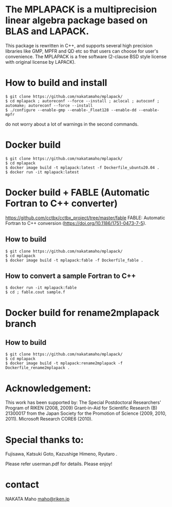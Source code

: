 # The MPLAPACK is a multiprecision linear algebra package based on BLAS and LAPACK.
This package is rewritten in C++, and supports several high precision
libraries like GMP, MPFR and QD etc so that users can choose for user's
convenience. The MPLAPACK is a free software (2-clause BSD style license with
original license by LAPACK).

# How to build and install
```
$ git clone https://github.com/nakatamaho/mplapack/
$ cd mplapack ; autoreconf --force --install ; aclocal ; autoconf ; automake; autoreconf --force --install
$ ./configure --enable-gmp --enable-_Float128 --enable-dd --enable-mpfr
```
do not worry about a lot of warnings in the second commands.

# Docker build

```
$ git clone https://github.com/nakatamaho/mplapack/
$ cd mplapack
$ docker image build -t mplapack:latest -f Dockerfile_ubuntu20.04 .
$ docker run -it mplapack:latest
```

# Docker build + FABLE (Automatic Fortran to C++ converter)

https://github.com/cctbx/cctbx_project/tree/master/fable
FABLE: Automatic Fortran to C++ conversion (https://doi.org/10.1186/1751-0473-7-5).

## How to build
```
$ git clone https://github.com/nakatamaho/mplapack/
$ cd mplapack
$ docker image build -t mplapack:fable -f Dockerfile_fable .
```

## How to convert a sample Fortran to C++
```
$ docker run -it mplapack:fable
$ cd ; fable.cout sample.f
```

# Docker build for rename2mplapack branch

## How to build
```
$ git clone https://github.com/nakatamaho/mplapack/
$ cd mplapack
$ docker image build -t mplapack:rename2mplapack -f Dockerfile_rename2mplapack .
```

# Acknowledgement:

This work has been supported by:
The Special Postdoctoral Researchers' Program of RIKEN (2008, 2009)
Grant-in-Aid for Scientific Research (B) 21300017 from the Japan Society for the Promotion of Science (2009, 2010, 2011).
Microsoft Research CORE6 (2010). 

# Special thanks to:

Fujisawa, Katsuki
Goto, Kazushige
Himeno, Ryutaro
.

Please refer userman.pdf for details. Please enjoy!

# contact
NAKATA Maho <maho@riken.jp>
